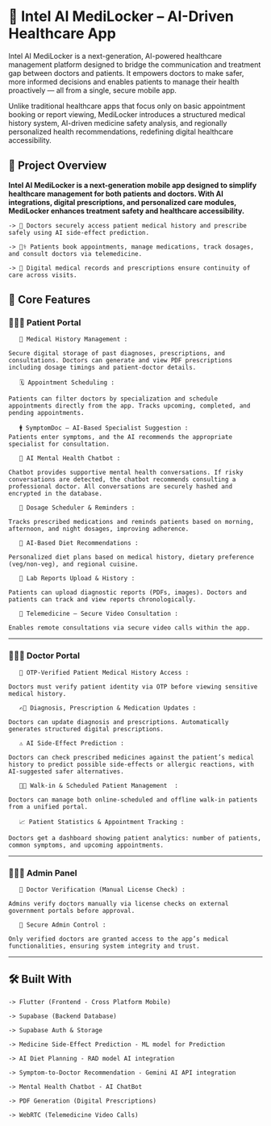 # 🏥 Intel AI MediLocker – AI-Driven Healthcare App

Intel AI MediLocker is a next-generation, AI-powered healthcare management platform designed to bridge the communication and treatment gap between doctors and patients. It empowers doctors to make safer, more informed decisions and enables patients to manage their health proactively — all from a single, secure mobile app.

Unlike traditional healthcare apps that focus only on basic appointment booking or report viewing, MediLocker introduces a structured medical history system, AI-driven medicine safety analysis, and regionally personalized health recommendations, redefining digital healthcare accessibility.

## 🚀 Project Overview

**Intel AI MediLocker is a next-generation mobile app designed to simplify healthcare management for both patients and doctors. With AI integrations, digital prescriptions, and personalized care modules, MediLocker enhances treatment safety and healthcare accessibility.**
```
-> 💊 Doctors securely access patient medical history and prescribe safely using AI side-effect prediction.

-> 🧑‍⚕️ Patients book appointments, manage medications, track dosages, and consult doctors via telemedicine.

-> 📄 Digital medical records and prescriptions ensure continuity of care across visits.
```

 ## 🎯 Core Features

### 🕵🏻‍♀️ Patient Portal
```
   📄 Medical History Management :

Secure digital storage of past diagnoses, prescriptions, and consultations. Doctors can generate and view PDF prescriptions including dosage timings and patient-doctor details.

   🗓️ Appointment Scheduling :

Patients can filter doctors by specialization and schedule appointments directly from the app. Tracks upcoming, completed, and pending appointments.

   🚹 SymptomDoc – AI-Based Specialist Suggestion :
Patients enter symptoms, and the AI recommends the appropriate specialist for consultation.

   💬 AI Mental Health Chatbot :

Chatbot provides supportive mental health conversations. If risky conversations are detected, the chatbot recommends consulting a professional doctor. All conversations are securely hashed and encrypted in the database.

   💊 Dosage Scheduler & Reminders :

Tracks prescribed medications and reminds patients based on morning, afternoon, and night dosages, improving adherence.

   🥗 AI-Based Diet Recommendations :

Personalized diet plans based on medical history, dietary preference (veg/non-veg), and regional cuisine.

   🔬 Lab Reports Upload & History :

Patients can upload diagnostic reports (PDFs, images). Doctors and patients can track and view reports chronologically.

   📱 Telemedicine – Secure Video Consultation :

Enables remote consultations via secure video calls within the app.
```
---

### 👨🏻‍⚕️ Doctor Portal
```
   📑 OTP-Verified Patient Medical History Access :

Doctors must verify patient identity via OTP before viewing sensitive medical history.

   ✍🏻 Diagnosis, Prescription & Medication Updates :

Doctors can update diagnosis and prescriptions. Automatically generates structured digital prescriptions.

   ⚠️ AI Side-Effect Prediction :

Doctors can check prescribed medicines against the patient’s medical history to predict possible side-effects or allergic reactions, with AI-suggested safer alternatives.

   🚶🏼 Walk-in & Scheduled Patient Management  :

Doctors can manage both online-scheduled and offline walk-in patients from a unified portal.

   📈 Patient Statistics & Appointment Tracking :

Doctors get a dashboard showing patient analytics: number of patients, common symptoms, and upcoming appointments.
```
---

### 👨🏻‍💼 Admin Panel
```
   🪪 Doctor Verification (Manual License Check) :

Admins verify doctors manually via license checks on external government portals before approval.

   🔐 Secure Admin Control :

Only verified doctors are granted access to the app’s medical functionalities, ensuring system integrity and trust.
```
---

## 🛠️ Built With


```
-> Flutter (Frontend - Cross Platform Mobile)

-> Supabase (Backend Database)

-> Supabase Auth & Storage

-> Medicine Side-Effect Prediction - ML model for Prediction

-> AI Diet Planning - RAD model AI integration

-> Symptom-to-Doctor Recommendation - Gemini AI API integration 

-> Mental Health Chatbot - AI ChatBot

-> PDF Generation (Digital Prescriptions)

-> WebRTC (Telemedicine Video Calls)

```



 
